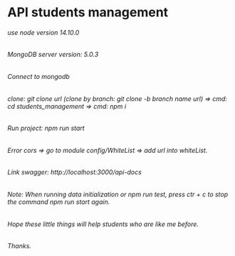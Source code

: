 # API students management
###### use node version 14.10.0
###### MongoDB server version: 5.0.3
###### Connect to mongodb
###### clone: git clone url (clone by branch: git clone -b branch name url) => cmd: cd students_management => cmd: npm i
###### Run project: npm run start
###### Error cors => go to module config/WhiteList => add url into whiteList.
###### Link swagger: http://localhost:3000/api-docs
###### Note: When running data initialization or npm run test, press ctr + c to stop the command npm run start again.
###### Hope these little things will help students who are like me before.
###### Thanks.
